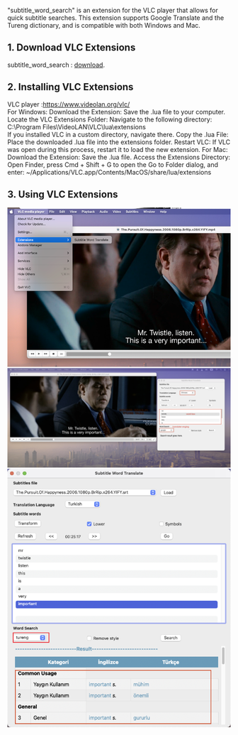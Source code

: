 

"subtitle_word_search" is an extension for the VLC player that allows for quick subtitle searches. This extension supports Google Translate and the Tureng dictionary, and is compatible with both Windows and Mac.

## 1. Download VLC Extensions
subtitle_word_search : [download](https://github.com/sulaymanyf/subtitle_word_search/archive/refs/tags/v1.0.0.zip).

## 2. Installing VLC Extensions
VLC player :https://www.videolan.org/vlc/  
For Windows:
Download the Extension: Save the .lua file to your computer.
Locate the VLC Extensions Folder: Navigate to the following directory:
C:\Program Files\VideoLAN\VLC\lua\extensions\
If you installed VLC in a custom directory, navigate there.
Copy the .lua File: Place the downloaded .lua file into the extensions folder.
Restart VLC: If VLC was open during this process, restart it to load the new extension.
For Mac:
Download the Extension: Save the .lua file.
Access the Extensions Directory: Open Finder, press Cmd + Shift + G to open the Go to Folder dialog, and enter:
~/Applications/VLC.app/Contents/MacOS/share/lua/extensions

## 3. Using VLC Extensions
![ !\[alt text\](<Screenshot 2024-02-24 at 22.47.53.png>)](1.png)
![alt text](2.png)
![alt text](3.png)